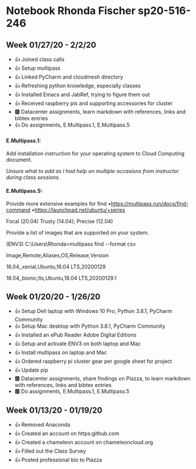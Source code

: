 # Notebook Rhonda Fischer sp20-516-246

## Week 01/27/20 - 2/2/20
* :+1: Joined class calls
* :+1: Setup multipass
* :+1: Linked PyCharm and cloudmesh directory
* :+1: Refreshing python knowledge, especially classes
* :+1: Installed Emacs and JabRef, trying to figure them out
* :+1: Received raspberry pis and supporting accessories for cluster
* :o2: Datacenter assignments, learn markdown with references, links and bibtex entries
* :+1: Do assignments, E.Multipass.1, E.Multipass.5

#### E.Multipass.1:  
Add installation instruction for your operating system to Cloud Computing document.

_Unsure what to add as I had help on multiple occasions from instructor during class sessions._   

#### E.Multipass.5:  
Provide more extensive examples for find  •https://multipass.run/docs/find-command  •https://launchpad.net/ubuntu/+series

Focal (20.04) Trusty (14.04); Precise (12.04)

Provide a list of images that are supported on your system.

(ENV3) C:\Users\Rhonda>multipass find --format csv

Image,Remote,Aliases,OS,Release,Version

16.04,,xenial,Ubuntu,16.04 LTS,20200129

18.04,,bionic;lts,Ubuntu,18.04 LTS,20200129.1



## Week 01/20/20 - 1/26/20
* :+1: Setup Dell laptop with Windows 10 Pro, Python 3.8.1, PyCharm Community
* :+1: Setup Mac desktop with Python 3.8.1, PyCharm Community
* :+1: Installed an ePub Reader Adobe Digital Editions
* :+1: Setup and activate ENV3 on both laptop and Mac
* :+1: Install multipass on laptop and Mac 
* :+1: Ordered raspberry pi cluster gear per google sheet for project
* :+1: Update pip
* :o2: Datacenter assignments, share findings on Piazza, to learn markdown with references, links and bibtex entries
* :o2: Do assignments, E.Multipass.1, E.Multipass.5

## Week 01/13/20 - 01/19/20
* :+1: Removed Anaconda
* :+1: Created an account on https:github.com
* :+1: Created a chameleon account on chameleoncloud.org 
* :+1: Filled out the Class Survey
* :+1: Posted professional bio to Piazza

